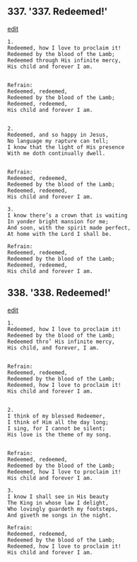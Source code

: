 
## 337.  '337. Redeemed!'
[edit](https://docs.google.com/document/d/14VdspDXNFOClR9lqlMrZQ3G_0eba483o/edit?mode=html)






    1.
    Redeemed, how I love to proclaim it!
    Redeemed by the blood of the Lamb;
    Redeemed through His infinite mercy,
    His child and forever I am.


    Refrain:
    Redeemed, redeemed,
    Redeemed by the blood of the Lamb;
    Redeemed, redeemed,
    His child and forever I am.


    2.
    Redeemed, and so happy in Jesus,
    No language my rapture can tell;
    I know that the light of His presence
    With me doth continually dwell.


    Refrain:
    Redeemed, redeemed,
    Redeemed by the blood of the Lamb;
    Redeemed, redeemed,
    His child and forever I am.

    3.
    I know there’s a crown that is waiting
    In yonder bright mansion for me;
    And soon, with the spirit made perfect,
    At home with the Lord I shall be.

    Refrain:
    Redeemed, redeemed,
    Redeemed by the blood of the Lamb;
    Redeemed, redeemed,
    His child and forever I am.


## 338.  '338. Redeemed!'
[edit](https://docs.google.com/document/d/15ceCJp9EPBFIJYpK7FGi%2D6YdReK%2DfCXk/edit?mode=html)



    1.
    Redeemed, how I love to proclaim it!
    Redeemed by the blood of the Lamb;
    Redeemed thro’ His infinite mercy,
    His child, and forever, I am.


    Refrain:
    Redeemed, redeemed,
    Redeemed by the blood of the Lamb;
    Redeemed, how I love to proclaim it!
    His child and forever I am.


    2.
    I think of my blessed Redeemer,
    I think of Him all the day long;
    I sing, for I cannot be silent;
    His love is the theme of my song.


    Refrain:
    Redeemed, redeemed,
    Redeemed by the blood of the Lamb;
    Redeemed, how I love to proclaim it!
    His child and forever I am.

    3.
    I know I shall see in His beauty
    The King in whose law I delight,
    Who lovingly guardeth my footsteps,
    And giveth me songs in the night.

    Refrain:
    Redeemed, redeemed,
    Redeemed by the blood of the Lamb;
    Redeemed, how I love to proclaim it!
    His child and forever I am.
